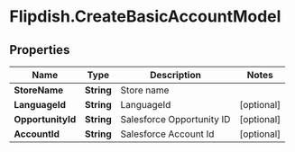 # Flipdish.CreateBasicAccountModel

## Properties
Name | Type | Description | Notes
------------ | ------------- | ------------- | -------------
**StoreName** | **String** | Store name | 
**LanguageId** | **String** | LanguageId | [optional] 
**OpportunityId** | **String** | Salesforce Opportunity ID | [optional] 
**AccountId** | **String** | Salesforce Account Id | [optional] 


